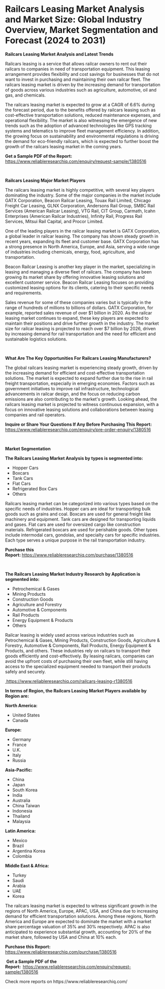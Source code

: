 <p><h1>Railcars Leasing Market Analysis and Market Size: Global Industry Overview, Market Segmentation and Forecast (2024 to 2031)</h1></p><p><strong>Railcars Leasing Market Analysis and Latest Trends</strong></p>
<p><p>Railcars leasing is a service that allows railcar owners to rent out their railcars to companies in need of transportation equipment. This leasing arrangement provides flexibility and cost savings for businesses that do not want to invest in purchasing and maintaining their own railcar fleet. The railcars leasing market is driven by the increasing demand for transportation of goods across various industries such as agriculture, automotive, oil and gas, and chemicals. </p><p>The railcars leasing market is expected to grow at a CAGR of 6.6% during the forecast period, due to the benefits offered by railcars leasing such as cost-effective transportation solutions, reduced maintenance expenses, and operational flexibility. The market is also witnessing the emergence of new trends such as the adoption of advanced technologies like GPS tracking systems and telematics to improve fleet management efficiency. In addition, the growing focus on sustainability and environmental regulations is driving the demand for eco-friendly railcars, which is expected to further boost the growth of the railcars leasing market in the coming years.</p></p>
<p><strong>Get a Sample PDF of the Report:&nbsp;</strong> <a href="https://www.reliableresearchiq.com/enquiry/request-sample/1380516">https://www.reliableresearchiq.com/enquiry/request-sample/1380516</a></p>
<p>&nbsp;</p>
<p><strong>Railcars Leasing Major Market Players</strong></p>
<p><p>The railcars leasing market is highly competitive, with several key players dominating the industry. Some of the major companies in the market include GATX Corporation, Beacon Railcar Leasing, Touax Rail Limited, Chicago Freight Car Leasing, GLNX Corporation, Andersons Rail Group, SMBC Rail Services (American Railcar Leasing), VTG Rail, CIT Group, Carmath, Icahn Enterprises (American Railcar Industries), Infinity Rail, Progress Rail Services, Mitsui Rail Capital, and Procor Limited.</p><p>One of the leading players in the railcar leasing market is GATX Corporation, a global leader in railcar leasing. The company has shown steady growth in recent years, expanding its fleet and customer base. GATX Corporation has a strong presence in North America, Europe, and Asia, serving a wide range of industries including chemicals, energy, food, agriculture, and transportation.</p><p>Beacon Railcar Leasing is another key player in the market, specializing in leasing and managing a diverse fleet of railcars. The company has been growing its market share by offering innovative leasing solutions and excellent customer service. Beacon Railcar Leasing focuses on providing customized leasing options for its clients, catering to their specific needs and requirements.</p><p>Sales revenue for some of these companies varies but is typically in the range of hundreds of millions to billions of dollars. GATX Corporation, for example, reported sales revenue of over $1 billion in 2020. As the railcar leasing market continues to expand, these key players are expected to maintain their positions and drive further growth in the industry. The market size for railcar leasing is projected to reach over $7 billion by 2026, driven by increasing demand for rail transportation and the need for efficient and sustainable logistics solutions.</p></p>
<p>&nbsp;</p>
<p><strong>What Are The Key Opportunities For Railcars Leasing Manufacturers?</strong></p>
<p><p>The global railcars leasing market is experiencing steady growth, driven by the increasing demand for efficient and cost-effective transportation solutions. The market is expected to expand further due to the rise in rail freight transportation, especially in emerging economies. Factors such as government initiatives to improve rail infrastructure, technological advancements in railcar design, and the focus on reducing carbon emissions are also contributing to the market's growth. Looking ahead, the railcars leasing market is projected to witness continuous expansion, with a focus on innovative leasing solutions and collaborations between leasing companies and rail operators.</p></p>
<p><strong>Inquire or Share Your Questions If Any Before Purchasing This Report:</strong> <a href="https://www.reliableresearchiq.com/enquiry/pre-order-enquiry/1380516">https://www.reliableresearchiq.com/enquiry/pre-order-enquiry/1380516</a></p>
<p>&nbsp;</p>
<p><strong>Market Segmentation</strong></p>
<p><strong>The Railcars Leasing Market Analysis by types is segmented into:</strong></p>
<p><ul><li>Hopper Cars</li><li>Boxcars</li><li>Tank Cars</li><li>Flat Cars</li><li>Refrigerated Box Cars</li><li>Others</li></ul></p>
<p><p>Railcars leasing market can be categorized into various types based on the specific needs of industries. Hopper cars are ideal for transporting bulk goods such as grains and coal. Boxcars are used for general freight like machinery and equipment. Tank cars are designed for transporting liquids and gases. Flat cars are used for oversized cargo like construction materials. Refrigerated boxcars are used for perishable goods. Other types include intermodal cars, gondolas, and specialty cars for specific industries. Each type serves a unique purpose in the rail transportation industry.</p></p>
<p><strong>Purchase this Report:&nbsp;</strong><a href="https://www.reliableresearchiq.com/purchase/1380516">https://www.reliableresearchiq.com/purchase/1380516</a></p>
<p>&nbsp;</p>
<p><strong>The Railcars Leasing Market Industry Research by Application is segmented into:</strong></p>
<p><ul><li>Petrochemical & Gases</li><li>Mining Products</li><li>Construction Goods</li><li>Agriculture and Forestry</li><li>Automotive & Components</li><li>Rail Products</li><li>Energy Equipment & Products</li><li>Others</li></ul></p>
<p><p>Railcar leasing is widely used across various industries such as Petrochemical & Gases, Mining Products, Construction Goods, Agriculture & Forestry, Automotive & Components, Rail Products, Energy Equipment & Products, and others. These industries rely on railcars to transport their goods efficiently and cost-effectively. By leasing railcars, companies can avoid the upfront costs of purchasing their own fleet, while still having access to the specialized equipment needed to transport their products safely and securely.</p></p>
<p><a href="https://www.reliableresearchiq.com/railcars-leasing-r1380516">&nbsp;https://www.reliableresearchiq.com/railcars-leasing-r1380516</a></p>
<p><strong>In terms of Region, the Railcars Leasing Market Players available by Region are:</strong></p>
<p>
    <p> <strong> North America: </strong>
        <ul>
            <li>United States</li>
            <li>Canada</li>
        </ul>
        </p> 
    <p> <strong> Europe: </strong>
        <ul>
            <li>Germany</li>
            <li>France</li>
            <li>U.K.</li>
            <li>Italy</li>
            <li>Russia</li>
        </ul>
        </p> 
    <p> <strong> Asia-Pacific: </strong>
        <ul>
            <li>China</li>
            <li>Japan</li>
            <li>South Korea</li>
            <li>India</li>
            <li>Australia</li>
            <li>China Taiwan</li>
            <li>Indonesia</li>
            <li>Thailand</li>
            <li>Malaysia</li>
        </ul>
        </p> 
    <p> <strong> Latin America: </strong>
        <ul>
            <li>Mexico</li>
            <li>Brazil</li>
            <li>Argentina Korea</li>
            <li>Colombia</li>
        </ul>
        </p> 
    <p> <strong> Middle East & Africa: </strong>
        <ul>
            <li>Turkey</li>
            <li>Saudi</li>
            <li>Arabia</li>
            <li>UAE</li>
            <li>Korea</li>
        </ul>
    </p>
    </p>
<p><p>The railcars leasing market is expected to witness significant growth in the regions of North America, Europe, APAC, USA, and China due to increasing demand for efficient transportation solutions. Among these regions, North America and Europe are expected to dominate the market with a market share percentage valuation of 35% and 30% respectively. APAC is also anticipated to experience substantial growth, accounting for 20% of the market share, followed by USA and China at 10% each.</p></p>
<p><strong>Purchase this Report: </strong><a href="https://www.reliableresearchiq.com/purchase/1380516">https://www.reliableresearchiq.com/purchase/1380516</a></p>
<p>&nbsp;<strong>Get a Sample PDF of the Report:&nbsp;&nbsp;</strong><a href="https://www.reliableresearchiq.com/enquiry/request-sample/1380516">https://www.reliableresearchiq.com/enquiry/request-sample/1380516</a></p>
<p><strong></strong></p>
<p>Check more reports on https://www.reliableresearchiq.com/</p>